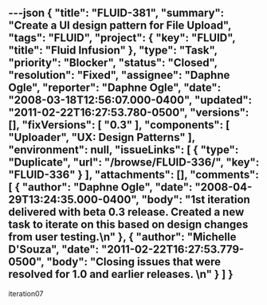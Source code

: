 ---json
{
  "title": "FLUID-381",
  "summary": "Create a UI design pattern for File Upload",
  "tags": "FLUID",
  "project": {
    "key": "FLUID",
    "title": "Fluid Infusion"
  },
  "type": "Task",
  "priority": "Blocker",
  "status": "Closed",
  "resolution": "Fixed",
  "assignee": "Daphne Ogle",
  "reporter": "Daphne Ogle",
  "date": "2008-03-18T12:56:07.000-0400",
  "updated": "2011-02-22T16:27:53.780-0500",
  "versions": [],
  "fixVersions": [
    "0.3"
  ],
  "components": [
    "Uploader",
    "UX: Design Patterns"
  ],
  "environment": null,
  "issueLinks": [
    {
      "type": "Duplicate",
      "url": "/browse/FLUID-336/",
      "key": "FLUID-336"
    }
  ],
  "attachments": [],
  "comments": [
    {
      "author": "Daphne Ogle",
      "date": "2008-04-29T13:24:35.000-0400",
      "body": "1st iteration delivered with beta 0.3 release.  Created a new task to iterate on this based on design changes from user testing.\n"
    },
    {
      "author": "Michelle D'Souza",
      "date": "2011-02-22T16:27:53.779-0500",
      "body": "Closing issues that were resolved for 1.0 and earlier releases.&#x20;\n"
    }
  ]
}
---
iteration07

        